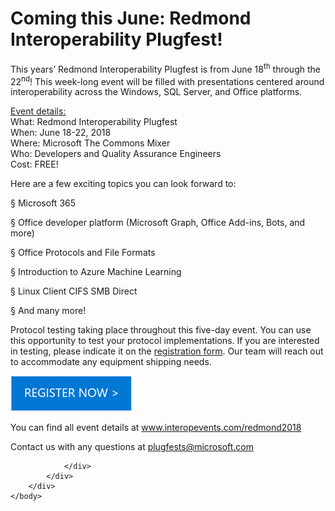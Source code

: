<html dir="LTR" xmlns:mshelp="http://msdn.microsoft.com/mshelp" xmlns:ddue="http://ddue.schemas.microsoft.com/authoring/2003/5" xmlns:xlink="http://www.w3.org/1999/xlink" xmlns:tool="http://www.microsoft.com/tooltip">
    <head>
        <meta http-equiv="Content-Type" content="text/html; CHARSET=utf-8"></meta>
        <meta name="save" content="history"></meta>
        <title>Coming this June: Redmond Interoperability Plugfest!</title>
        <xml>
            <mshelp:toctitle title="Coming this June: Redmond Interoperability Plugfest!"></mshelp:toctitle>
            <mshelp:rltitle title="Coming this June: Redmond Interoperability Plugfest!"></mshelp:rltitle>
            <mshelp:keyword index="A" term="8fb751ed-f02d-4c56-8562-d81388ddb446"></mshelp:keyword>
            <mshelp:attr name="DCSext.ContentType" value="open specification"></mshelp:attr>
            <mshelp:attr name="AssetID" value="8fb751ed-f02d-4c56-8562-d81388ddb446"></mshelp:attr>
            <mshelp:attr name="TopicType" value="kbRef"></mshelp:attr>
            <mshelp:attr name="DCSext.Title" value="Coming this June: Redmond Interoperability Plugfest!" />
        </xml>
    </head>
    <body>
        <div id="header">
            <h1 class="heading">Coming this June: Redmond Interoperability Plugfest!</h1>
        </div>
        <div id="mainSection">
            <div id="mainBody">
                <div id="allHistory" class="saveHistory"></div>
                <div id="sectionSection0" class="section" name="collapseableSection">
                    

<p>This years’ Redmond Interoperability Plugfest is from June 18<sup>th</sup>
through the 22<sup>nd</sup>! This week-long event will be filled with
presentations centered around interoperability across the Windows, SQL Server,
and Office platforms.</p>

<p><u>Event details:</u><br>
What: Redmond Interoperability Plugfest<br>
When: June 18-22, 2018<br>
Where: Microsoft The Commons Mixer<br>
Who: Developers and Quality Assurance Engineers<br>
Cost: FREE!</p>

<p>Here are a few exciting topics you can look forward to:</p>

<p><span>§<span> 
</span></span>Microsoft 365</p>

<p><span>§<span> 
</span></span>Office developer platform (Microsoft Graph, Office Add-ins, Bots,
and more)</p>

<p><span>§<span> 
</span></span>Office Protocols and File Formats</p>

<p><span>§<span> 
</span></span>Introduction to Azure Machine Learning</p>

<p><span>§<span> 
</span></span>Linux Client CIFS SMB Direct</p>

<p><span>§<span> 
</span></span>And many more!</p>

<p>Protocol testing taking place throughout this five-day event.
You can use this opportunity to test your protocol implementations. If you are
interested in testing, please indicate it on the <span><a href="https://www.microsoftevents.com/profile/form/index.cfm?PKformID=0x3507287abcd">registration
form</a></span>. Our team will reach out to accommodate any equipment shipping
needs.</p>

<p> </p>

<p><a href="https://www.microsoftevents.com/profile/form/index.cfm?PKformID=0x3507287abcd"><span><img id="Picture 36" src="MS-OFFINTBLOGLP_files/image001.png"></span></a></p>

<p> </p>

<p>You can find all event details at <span><a href="http://www.interopevents.com/redmond2018">www.interopevents.com/redmond2018</a></span></p>

<p>Contact us with any questions at <span><a href="mailto:plugfests@microsoft.com">plugfests@microsoft.com</a></span></p>


                </div>
            </div>
        </div>
    </body>
</html>